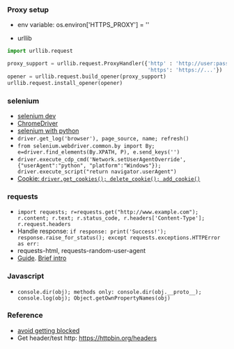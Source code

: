 
### Proxy setup
* env variable: 
os.environ['HTTPS_PROXY'] = ''

* urllib
```python
import urllib.request

proxy_support = urllib.request.ProxyHandler({'http' : 'http://user:pass@server:port', 
                                             'https': 'https://...'})
opener = urllib.request.build_opener(proxy_support)
urllib.request.install_opener(opener)
```

### selenium
* [selenium dev](https://www.selenium.dev/)
* [ChromeDriver](https://chromedriver.chromium.org/)
* [selenium with python](https://selenium-python.readthedocs.io/)
* `driver.get_log('browser'), page_source, name; refresh()`
* `from selenium.webdriver.common.by import By; e=driver.find_elements(By.XPATH, P), e.send_keys('')`
* `driver.execute_cdp_cmd('Network.setUserAgentOverride', {"userAgent":"python", "platform":"Windows"}); driver.execute_script("return navigator.userAgent") `
* [Cookie: `driver.get_cookies(); delete_cookie(); add_cookie()`](https://www.selenium.dev/documentation/en/support_packages/working_with_cookies/)

### requests
* `import requests; r=requests.get("http://www.example.com"); r.content; r.text; r.status_code, r.headers['Content-Type']; r.request.headers`
* Handle response: `if response: print('Success!'); response.raise_for_status(); except requests.exceptions.HTTPError as err: `
* requests-html, requests-random-user-agent
* [Guide](https://realpython.com/python-requests/). 
  [Brief intro](https://realpython.com/python-packages/#requests-for-interacting-with-the-web)

### Javascript
* `console.dir(obj); methods only: console.dir(obj.__proto__); console.log(obj); Object.getOwnPropertyNames(obj) `


### Reference
* [avoid getting blocked](https://www.codementor.io/@scrapingdog/10-tips-to-avoid-getting-blocked-while-scraping-websites-16papipe62)
* Get header/test http: https://httpbin.org/headers
